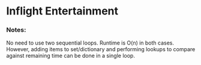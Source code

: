 # Inflight Entertainment

### Notes:

No need to use two sequential loops. Runtime is O(n) in both cases. However, adding items to set/dictionary and performing lookups to compare against remaining time can be done in a single loop.

